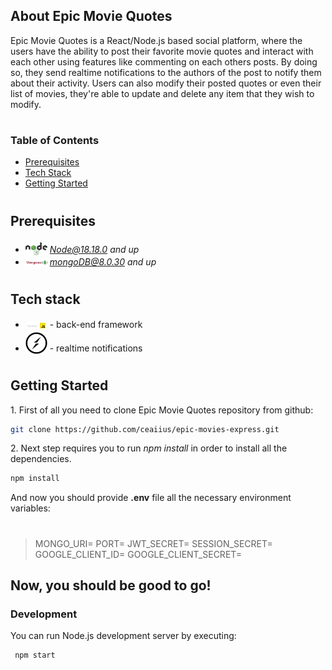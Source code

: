 
## About Epic Movie Quotes

 

Epic Movie Quotes is a React/Node.js based social platform, where the users have the ability to post their favorite movie quotes and interact with each other using features like commenting on each others posts.
By doing so, they send realtime notifications to the authors of the post to notify them about their activity. Users can also modify their posted quotes or even their list of movies, they're able to update and delete any item that they wish to modify. 

#
### Table of Contents

* [Prerequisites](#prerequisites)
* [Tech Stack](#tech-stack)
* [Getting Started](#getting-started)

#

## Prerequisites

* <img src="readme/assets/node.png" width="35" style="position: relative; top: 4px" /> *Node@18.18.0 and up*
* <img src="readme/assets/mongo.png" width="35" style="position: relative; top: 4px" /> *mongoDB@8.0.30 and up*

#

## Tech stack
* <img src="readme/assets/express.png" width="35" style="position: relative; top: 4px" /> - back-end framework
* <img src="readme/assets/socket.png" width="35" style="position: relative; top: 4px" /> - realtime notifications

#

## Getting Started

1\. First of all you need to clone Epic Movie Quotes repository from github:
```sh
git clone https://github.com/ceaiius/epic-movies-express.git
```

2\. Next step requires you to run *npm install* in order to install all the dependencies.
```sh
npm install
```

And now you should provide **.env** file all the necessary environment variables:

#
>MONGO_URI=
>PORT=
>JWT_SECRET=
>SESSION_SECRET=
>GOOGLE_CLIENT_ID=
>GOOGLE_CLIENT_SECRET=

## Now, you should be good to go!

### Development

You can run Node.js development server by executing: 

```sh
 npm start
```

